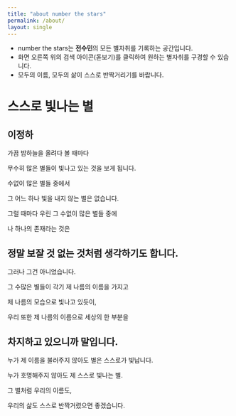 ```yaml
---
title: "about number the stars"
permalink: /about/
layout: single
---
```


- number the stars는 **전수민**의 모든 별자취를 기록하는 공간입니다.
- 화면 오른쪽 위의 검색 아이콘(돋보기)를 클릭하여 원하는 별자취를 구경할 수 있습니다.
- 모두의 이름, 모두의 삶이 스스로 반짝거리기를 바랍니다.


# 스스로 빛나는 별
## 이정하
가끔 밤하늘을 올려다 볼 때마다

무수히 많은 별들이 빛나고 있는 것을 보게 됩니다.

수없이 많은 별들 중에서

그 어느 하나 빛을 내지 않는 별은 없습니다.

그럴 때마다 우린 그 수없이 많은 별들 중에

나 하나의 존재라는 것은

정말 보잘 것 없는 것처럼 생각하기도 합니다.
---
그러나 그건 아니었습니다.

그 수많은 별들이 각기 제 나름의 이름을 가지고

제 나름의 모습으로 빛나고 있듯이,

우리 또한 제 나름의 이름으로 세상의 한 부분을 

차지하고 있으니까 말입니다.
---
누가 제 이름을 불러주지 않아도 별은 스스로가 빛납니다.

누가 호명해주지 않아도 제 스스로 빛나는 별.

그 별처럼 우리의 이름도,

우리의 삶도 스스로 반짝거렸으면 좋겠습니다.

